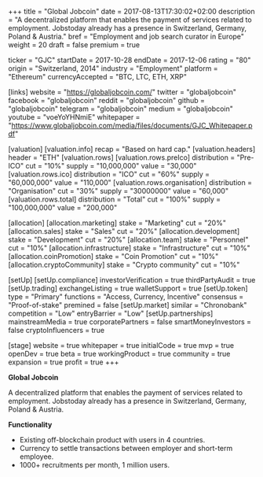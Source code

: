 +++
title = "Global Jobcoin"
date = 2017-08-13T17:30:02+02:00
description = "A decentralized platform that enables the payment of services related to employment. Jobstoday already has a presence in Switzerland, Germany, Poland & Austria."
bref = "Employment and job search curator in Europe"
weight = 20
draft = false
premium = true

ticker = "GJC"
startDate = 2017-10-28
endDate = 2017-12-06
rating = "80"
origin = "Switzerland, 2014"
industry = "Employment"
platform = "Ethereum"
currencyAccepted = "BTC, LTC, ETH, XRP"

[links]
  website = "https://globaljobcoin.com/"
  twitter = "globaljobcoin"
  facebook = "globaljobcoin"
  reddit = "globaljobcoin"
  github = "globaljobcoin"
  telegram = "globaljobcoin"
  medium = "globaljobcoin"
  youtube = "voeYoYHNmiE"
  whitepaper = "https://www.globaljobcoin.com/media/files/documents/GJC_Whitepaper.pdf"

[valuation]
  [valuation.info]
    recap = "Based on hard cap."
  [valuation.headers]
    header = "ETH"
  [valuation.rows]
    [valuation.rows.preIco]
      distribution = "Pre-ICO"
      cut = "10%"
      supply = "10,000,000"
      value = "30,000"
    [valuation.rows.ico]
      distribution = "ICO"
      cut = "60%"
      supply = "60,000,000"
      value = "110,000"
    [valuation.rows.organisation]
      distribution = "Organisation"
      cut = "30%"
      supply = "30000000"
      value = "60,000"
    [valuation.rows.total]
      distribution = "Total"
      cut = "100%"
      supply = "100,000,000"
      value = "200,000"

[allocation]
  [allocation.marketing]
    stake = "Marketing"
    cut = "20%"
  [allocation.sales]
    stake = "Sales"
    cut = "20%"
  [allocation.development]
    stake = "Development"
    cut = "20%"
  [allocation.team]
    stake = "Personnel"
    cut = "10%"
  [allocation.infrastructure]
    stake = "Infrastructure"
    cut = "10%"
  [allocation.coinPromotion]
    stake = "Coin Promotion"
    cut = "10%"
  [allocation.cryptoCommunity]
    stake = "Crypto community"
    cut = "10%"

[setUp]
  [setUp.compliance]
    investorVerification = true
    thirdPartyAudit = true
  [setUp.trading]
    exchangeListing = true
    walletSupport = true
  [setUp.token]
    type = "Primary"
    functions = "Access, Currency, Incentive"
    consensus = "Proof-of-stake"
    premined = false
  [setUp.market]
    similar = "Chronobank"
    competition = "Low"
    entryBarrier = "Low"
  [setUp.partnerships]
    mainstreamMedia = true
    corporatePartners = false
    smartMoneyInvestors = false
    cryptoInfluencers = true

[stage]
  website = true
  whitepaper = true
  initialCode = true
  mvp = true
  openDev = true
  beta = true
  workingProduct = true
  community = true
  expansion = true
  profit = true
+++

**Global Jobcoin**

A decentralized platform that enables the payment of services related to employment. Jobstoday already has a presence in Switzerland, Germany, Poland & Austria.

**Functionality**

* Existing off-blockchain product with users in 4 countries.
* Currency to settle transactions between employer and short-term employee.
* 1000+ recruitments per month, 1 million users.

